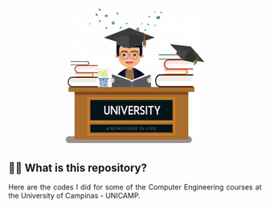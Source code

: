 <h1 align="center">
    <img alt="Study Background" src="image/photo.jpg" />
</h1>

## 🧑‍💻 What is this repository? 

<div style="text-align: justify">
Here are the codes I did for some of the Computer Engineering courses at the University of Campinas - UNICAMP.
